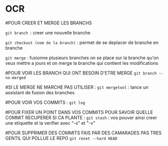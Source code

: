 # OCR

#POUR CREER ET MERGE LES BRANCHS

``git branch ``: creer une nouvelle branche

``git checkout (nom de la branch)`` : permet de se deplacer de branche en branche

``git merge`` : fusionne plusieurs branches on se place sur la branche qu'on veux mettre a jours
    et on merge la branche qui contient les modifications


#POUR VOIR LES BRANCH QUI ONT BESOIN D'ETRE MERGE
``git branch --no-merged``


#SI LE MERGE NE MARCHE PAS UTILISER :
``git mergetool`` : lance un assistant de fusion des branches


#POUR VOIR VOS COMMITS :
``git log``


#POUR FIXER UN POINT DANS VOS COMMITS POUR SAVOIR QUELLE COMMIT RECUPERER SI CA PLANTE :
``git stash`` : vos pouver ainsi creer une etiquette et la verifier avec "-s" et "-v"


#POUR SUPPRIMER DES COMMITS FAIS PAR DES CAMARADES PAS TRES GENTIL QUI POLLUE LE REPO
``git reset --hard HEAD``
